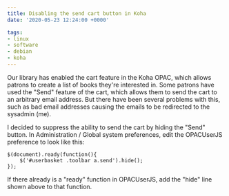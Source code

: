 ```yaml
---
title: Disabling the send cart button in Koha
date: '2020-05-23 12:24:00 +0000'

tags:
- linux
- software
- debian
- koha
---
```


Our library has enabled the cart feature in the Koha OPAC, which allows patrons
to create a list of books they're interested in.  Some patrons have used
the "Send" feature of the cart, which allows them to send the cart
to an arbitrary email address.  But there have been several problems with this,
such as bad email addresses causing the emails to be redirected to the sysadmin (me).

I decided to suppress the ability to send the cart by hiding the "Send" button.
In Administration / Global system preferences, edit the OPACUserJS preference
to look like this:

```
$(document).ready(function(){
    $('#userbasket .toolbar a.send').hide();
});
```

If there already is a "ready" function in OPACUserJS, add the "hide" line shown above
to that function.
